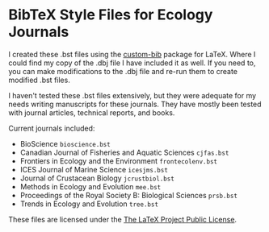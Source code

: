 # BibTeX Style Files for Ecology Journals

I created these .bst files using the [custom-bib] package for LaTeX. Where
I could find my copy of the .dbj file I have included it as well. If you need
to, you can make modifications to the .dbj file and re-run them to create
modified .bst files.

I haven't tested these .bst files extensively, but they were adequate for my
needs writing manuscripts for these journals. They have mostly been tested with
journal articles, technical reports, and books.

Current journals included:
- BioScience `bioscience.bst`
- Canadian Journal of Fisheries and Aquatic Sciences `cjfas.bst`
- Frontiers in Ecology and the Environment `frontecolenv.bst`
- ICES Journal of Marine Science `icesjms.bst`
- Journal of Crustacean Biology `jcrustbiol.bst`
- Methods in Ecology and Evolution `mee.bst`
- Proceedings of the Royal Society B: Biological Sciences `prsb.bst`
- Trends in Ecology and Evolution `tree.bst`

These files are licensed under the [The LaTeX Project Public License].

[custom-bib]: http://www.ctan.org/tex-archive/macros/latex/contrib/custom-bib/
[The LaTeX Project Public License]: http://mirrors.rit.edu/CTAN/macros/latex/base/lppl.txt
